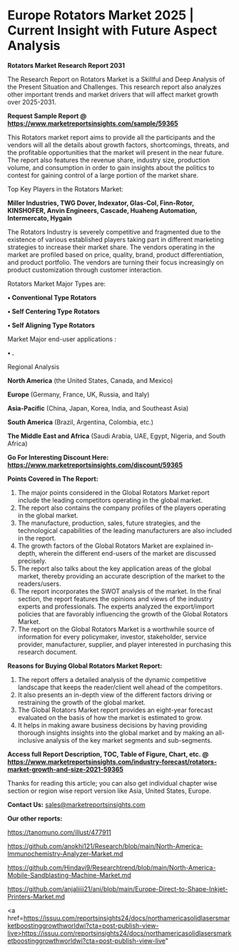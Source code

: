 # Europe Rotators Market 2025 | Current Insight with Future Aspect Analysis

<strong>Rotators Market Research Report 2031</strong>

The Research Report on Rotators Market is a Skillful and Deep Analysis of the Present Situation and Challenges. This research report also analyzes other important trends and market drivers that will affect market growth over 2025-2031.

<strong>Request Sample Report @ <a href=https://www.marketreportsinsights.com/sample/59365>https://www.marketreportsinsights.com/sample/59365</a></strong>

This Rotators market report aims to provide all the participants and the vendors will all the details about growth factors, shortcomings, threats, and the profitable opportunities that the market will present in the near future. The report also features the revenue share, industry size, production volume, and consumption in order to gain insights about the politics to contest for gaining control of a large portion of the market share.

Top Key Players in the Rotators Market:

<strong>Miller Industries, TWG Dover, Indexator, Glas-Col, Finn-Rotor, KINSHOFER, Anvin Engineers, Cascade, Huaheng Automation, Intermercato, Hygain</strong>

The Rotators Industry is severely competitive and fragmented due to the existence of various established players taking part in different marketing strategies to increase their market share. The vendors operating in the market are profiled based on price, quality, brand, product differentiation, and product portfolio. The vendors are turning their focus increasingly on product customization through customer interaction.

Rotators Market Major Types are:

<strong>• Conventional Type Rotators

• Self Centering Type Rotators

• Self Aligning Type Rotators</strong>

Market Major end-user applications :

<strong>• .</strong>

Regional Analysis

</u><strong><b>North America</b></strong> (the United States, Canada, and Mexico)

<strong><b>Europe </b></strong>(Germany, France, UK, Russia, and Italy)

<strong><b>Asia-Pacific</b></strong> (China, Japan, Korea, India, and Southeast Asia)

<strong><b>South America</b></strong> (Brazil, Argentina, Colombia, etc.)

<strong><b>The Middle East and Africa</b></strong> (Saudi Arabia, UAE, Egypt, Nigeria, and South Africa)

<strong>Go For Interesting Discount Here: <a href=https://www.marketreportsinsights.com/discount/59365>https://www.marketreportsinsights.com/discount/59365</a></strong>

<strong>Points Covered in The Report:</strong>
<ol>
  <li>The major points considered in the Global Rotators Market report include the leading competitors operating in the global market.</li>
  <li>The report also contains the company profiles of the players operating in the global market.</li>
  <li>The manufacture, production, sales, future strategies, and the technological capabilities of the leading manufacturers are also included in the report.</li>
  <li>The growth factors of the Global Rotators Market are explained in-depth, wherein the different end-users of the market are discussed precisely.</li>
  <li>The report also talks about the key application areas of the global market, thereby providing an accurate description of the market to the readers/users.</li>
  <li>The report incorporates the SWOT analysis of the market. In the final section, the report features the opinions and views of the industry experts and professionals. The experts analyzed the export/import policies that are favorably influencing the growth of the Global Rotators Market.</li>
  <li>The report on the Global Rotators Market is a worthwhile source of information for every policymaker, investor, stakeholder, service provider, manufacturer, supplier, and player interested in purchasing this research document.</li>
</ol>
<strong>Reasons for Buying Global Rotators Market Report:</strong>

<ol>
  <li>The report offers a detailed analysis of the dynamic competitive landscape that keeps the reader/client well ahead of the competitors.</li>
  <li>It also presents an in-depth view of the different factors driving or restraining the growth of the global market.</li>
  <li>The Global Rotators Market report provides an eight-year forecast evaluated on the basis of how the market is estimated to grow.</li>
  <li>It helps in making aware business decisions by having providing thorough insights insights into the global market and by making an all-inclusive analysis of the key market segments and sub-segments.</li>
</ol>
<strong>Access full Report Description, TOC, Table of Figure, Chart, etc. @ <a href=https://www.marketreportsinsights.com/industry-forecast/rotators-market-growth-and-size-2021-59365>https://www.marketreportsinsights.com/industry-forecast/rotators-market-growth-and-size-2021-59365</a></strong>


Thanks for reading this article; you can also get individual chapter wise section or region wise report version like Asia, United States, Europe.

<strong>Contact Us:</strong>
sales@marketreportsinsights.com

<strong>Our other reports:</strong>

<a href=https://tanomuno.com/illust/477911>https://tanomuno.com/illust/477911</a>

<a href=https://github.com/anokhi121/Research/blob/main/North-America-Immunochemistry-Analyzer-Market.md>https://github.com/anokhi121/Research/blob/main/North-America-Immunochemistry-Analyzer-Market.md</a>

<a href=https://github.com/Hindavi9/Researchtrend/blob/main/North-America-Mobile-Sandblasting-Machine-Market.md>https://github.com/Hindavi9/Researchtrend/blob/main/North-America-Mobile-Sandblasting-Machine-Market.md</a>

<a href=https://github.com/anjaliiii21/ani/blob/main/Europe-Direct-to-Shape-Inkjet-Printers-Market.md>https://github.com/anjaliiii21/ani/blob/main/Europe-Direct-to-Shape-Inkjet-Printers-Market.md</a>

<a href=https://issuu.com/reportsinsights24/docs/northamericasolidlasersmarketboostinggrowthworldwi?cta=post-publish-view-live>https://issuu.com/reportsinsights24/docs/northamericasolidlasersmarketboostinggrowthworldwi?cta=post-publish-view-live</a>"

